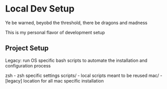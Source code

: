 # Local Dev Setup

Ye be warned, beyobd the threshold, there be dragons and madness

This is my personal flavor of development setup

## Project Setup

Legacy: run OS specific bash scripts to automate the installation and configuration process

zsh - zsh specific settings
scripts/ -  local scripts meant to be reused
mac/ - [legacy] location for all mac specific installation


